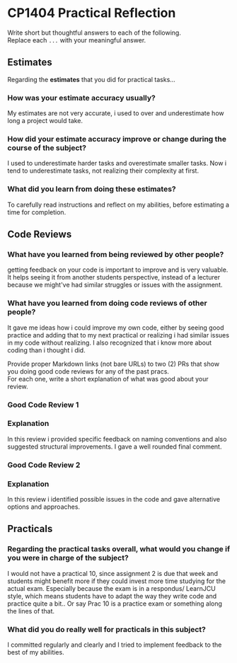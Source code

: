 # CP1404 Practical Reflection

Write short but thoughtful answers to each of the following.  
Replace each `...` with your meaningful answer.

## Estimates

Regarding the **estimates** that you did for practical tasks...

### How was your estimate accuracy usually?

My estimates are not very accurate, i used to over and underestimate how long a project would take. 

### How did your estimate accuracy improve or change during the course of the subject?

I used to underestimate harder tasks and overestimate smaller tasks. Now i tend to underestimate tasks, not realizing their complexity at first. 

### What did you learn from doing these estimates?

To carefully read instructions and reflect on my abilities, before estimating a time for completion.

## Code Reviews

### What have you learned from being reviewed by other people?

getting feedback on your code is important to improve and is very valuable. It helps seeing it from another students perspective, instead of a lecturer because we might've had similar struggles or issues with the assignment.

### What have you learned from doing code reviews of other people?

It gave me ideas how i could improve my own code, either by seeing good practice and adding that to my next practical or realizing i had similar issues in my code without realizing.
I also recognized that i know more about coding than i thought i did. 



Provide proper Markdown links (not bare URLs) to two (2) PRs that show you doing good code reviews for any of the past
pracs.  
For each one, write a short explanation of what was good about your review.

### Good Code Review 1

[](https://github.com/jd115406/cp1404practicals/pull/2)

### Explanation

In this review i provided specific feedback on naming conventions and also suggested structural improvements. I gave a well rounded final comment.

### Good Code Review 2

[](https://github.com/JDMjcu/CP1404practicals/pull/4)

### Explanation

In this review i identified possible issues in the code and gave alternative options and approaches. 

## Practicals

### Regarding the **practical tasks** overall, what would you change if you were in charge of the subject?

I would not have a practical 10, since assignment 2 is due that week and students might benefit more if they could invest more time studying for the actual exam. Especially because the exam is in a respondus/ LearnJCU style, which means students have to adapt the way they write code and practice quite a bit.. 
Or say Prac 10 is a practice exam or something along the lines of that. 

### What did you do really well for practicals in this subject?

I committed regularly and clearly and I tried to implement feedback to the best of my abilities.
